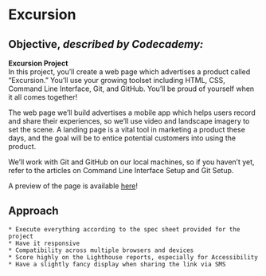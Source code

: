 Excursion
========

Objective, _described by Codecademy:_
---------------------------------------------------

**Excursion Project**  
In this project, you’ll create a web page which advertises a product called “Excursion.” You’ll use your growing toolset including HTML, CSS, Command Line Interface, Git, and GitHub. You’ll be proud of yourself when it all comes together!

The web page we’ll build advertises a mobile app which helps users record and share their experiences, so we’ll use video and landscape imagery to set the scene. A landing page is a vital tool in marketing a product these days, and the goal will be to entice potential customers into using the product.

We’ll work with Git and GitHub on our local machines, so if you haven’t yet, refer to the articles on Command Line Interface Setup and Git Setup.

A preview of the page is available [here](https://content.codecademy.com/programs/freelance-one/excursion/index.html)!

Approach
-------------

    * Execute everything according to the spec sheet provided for the project
    * Have it responsive
    * Compatibility across multiple browsers and devices
    * Score highly on the Lighthouse reports, especially for Accessibility
    * Have a slightly fancy display when sharing the link via SMS
